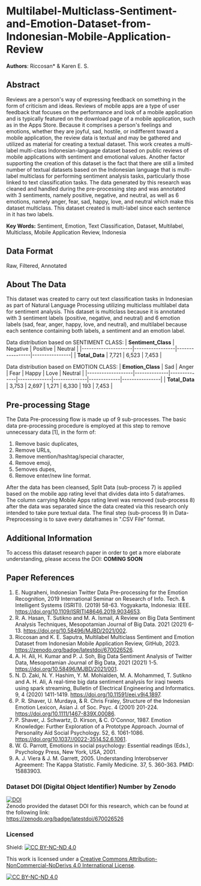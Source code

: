 # Multilabel-Multiclass-Sentiment-and-Emotion-Dataset-from-Indonesian-Mobile-Application-Review
**Authors**: Riccosan* & Karen E. S.

## Abstract
Reviews are a person's way of expressing feedback on something in the form of criticism and ideas. Reviews of mobile apps are a type of user feedback that focuses on the performance and look of a mobile application and is typically featured on the download page of a mobile application, such as in the Apps Store. Because it comprises a person's feelings and emotions, whether they are joyful, sad, hostile, or indifferent toward a mobile application, the review data is textual and may be gathered and utilized as material for creating a textual dataset. This work creates a multi-label multi-class Indonesian-language dataset based on public reviews of mobile applications with sentiment and emotional values. Another factor supporting the creation of this dataset is the fact that there are still a limited number of textual datasets based on the Indonesian language that is multi-label multiclass for performing sentiment analysis tasks, particularly those linked to text classification tasks. The data generated by this research was cleaned and handled during the pre-processing step and was annotated with 3 sentiments, namely positive, negative, and neutral, as well as 6 emotions, namely anger, fear, sad, happy, love, and neutral which make this dataset multiclass. This dataset created is multi-label since each sentence in it has two labels.

**Key Words:** Sentiment, Emotion, Text Classification, Dataset, Multilabel, Multiclass, Mobile Application Review, Indonesia

## Data Format
Raw, Filtered, Annotated

## About The Data
This dataset was created to carry out text classification tasks in Indonesian as part of Natural Language Processing utilizing multiclass multilabel data for sentiment analysis. This dataset is multiclass because it is annotated with 3 sentiment labels (positive, negative, and neutral) and 6 emotion labels (sad, fear, anger, happy, love, and neutral), and multilabel because each sentence containing both labels, a sentiment and an emotion label.

Data distribution based on SENTIMENT CLASS:
| **Sentiment_Class** |     Negative    |     Positive    |     Neutral    |
|---------------------|-----------------|-----------------|----------------|
| **Total_Data**      | 7,721           | 6,523           | 7,453          |

Data distribution based on EMOTION CLASS:
| **Emotion_Class** |     Sad      |     Anger    |     Fear     |     Happy    |     Love    |     Neutral    |
|-------------------|--------------|--------------|--------------|--------------|-------------|----------------|
| **Total_Data**    |     3,753    |     2,697    |     1,271    |     6,330    |     193     |     7,453      |

## Pre-processing Stage
The Data Pre-processing flow is made up of 9 sub-processes. The basic data pre-processing procedure is employed at this step to remove unnecessary data [1], in the form of:
1. Remove basic duplicates,
2. Remove URLs,
3. Remove mention/hashtag/special character,
4. Remove emoji,
5. 5emoves dupes,
6. Remove enter/new line format.

After the data has been cleansed, Split Data (sub-process 7) is applied based on the mobile app rating level that divides data into 5 dataframes. The column carrying Mobile Apps rating level was removed (sub-process 8) after the data was separated since the data created via this research only intended to take pure textual data. The final step (sub-process 9) in Data-Preprocessing is to save every dataframes in ".CSV File" format.

## Additional Information
To access this dataset research paper in order to get a more elaborate understanding, please access the DOI:
**COMING SOON**

## Paper References
1. E. Nugraheni, Indonesian Twitter Data Pre-processing for the Emotion Recognition, 2019 International Seminar on Research of Info. Tech. & Intelligent Systems (ISRITI). (2019) 58-63. Yogyakarta, Indonesia: IEEE. https://doi.org/10.1109/ISRITI48646.2019.9034653.
2. R. A. Hasan, T. Sutikno and M. A. Ismail, A Review on Big Data Sentiment Analysis Techniques, Mesopotamian Journal of Big Data. 2021 (2021) 6-13. https://doi.org/10.58496/MJBD/2021/002.
3. Riccosan and K. E. Saputra, Multilabel Multiclass Sentiment and Emotion Dataset from Indonesian Mobile Application Review, GitHub, 2023. https://zenodo.org/badge/latestdoi/670026526.
4. A. H. Ali, H. Kumar and P. J. Soh, Big Data Sentiment Analysis of Twitter Data, Mesopotamian Journal of Big Data, 2021 (2021) 1-5. https://doi.org/10.58496/MJBD/2021/001.
5. N. D. Zaki, N. Y. Hashim, Y. M. Mohialden, M. A. Mohammed, T. Sutikno and A. H. Ali, A real-time big data sentiment analysis for iraqi tweets using spark streaming, Bulletin of Electrical Engineering and Informatics. 9,  4 (2020) 1411-1419. https://doi.org/10.11591/eei.v9i4.1897.
6. P. R. Shaver, U. Murdaya, & R. Chris Fraley, Structure of the Indonesian Emotion Lexicon, Asian J. of Soc. Psyc. 4 (2001) 201-224. https://doi.org/10.1111/1467-839X.00086.
7. P. Shaver, J. Schwartz, D. Kirson, & C. O'Connor, 1987. Emotion Knowledge: Further Exploration of a Prototype Approach. Journal of Personality Aid Social Psychology. 52, 6. 1061-1086. https://doi.org/10.1037//0022-3514.52.6.1061.
8. W. G. Parrott, Emotions in social psychology: Essential readings (Eds.), Psychology Press, New York, USA, 2001.
9. A. J. Viera & J. M. Garrett, 2005. Understanding Interobserver Agreement: The Kappa Statistic. Family Medicine. 37, 5. 360-363. PMID: 15883903.

### Dataset DOI (Digital Object Identifier) Number by Zenodo
[![DOI](https://zenodo.org/badge/670026526.svg)](https://zenodo.org/badge/latestdoi/670026526) <br>
Zenodo provided the dataset DOI for this research, which can be found at the following link: <br>
https://zenodo.org/badge/latestdoi/670026526

### Licensed
Shield: [![CC BY-NC-ND 4.0][cc-by-nc-nd-shield]][cc-by-nc-nd]

This work is licensed under a
[Creative Commons Attribution-NonCommercial-NoDerivs 4.0 International License][cc-by-nc-nd].

[![CC BY-NC-ND 4.0][cc-by-nc-nd-image]][cc-by-nc-nd]

[cc-by-nc-nd]: http://creativecommons.org/licenses/by-nc-nd/4.0/
[cc-by-nc-nd-image]: https://licensebuttons.net/l/by-nc-nd/4.0/88x31.png
[cc-by-nc-nd-shield]: https://img.shields.io/badge/License-CC%20BY--NC--ND%204.0-lightgrey.svg
